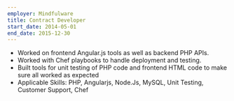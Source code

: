 ```yaml
---
employer: Mindfulware
title: Contract Developer
start_date: 2014-05-01
end_date: 2015-12-30
---
```


- Worked on frontend Angular.js tools as well as backend PHP APIs.
- Worked with Chef playbooks to handle deployment and testing.
- Built tools for unit testing of PHP code and frontend HTML code to make sure all worked as expected
- Applicable Skills: PHP, Angularjs, Node.Js, MySQL, Unit Testing, Customer Support, Chef
